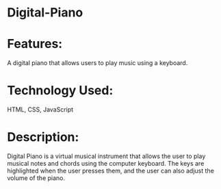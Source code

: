 # Digital-Piano

# Features: 

 A digital piano that allows users to play music using a keyboard.

# Technology Used: 
 HTML, CSS, JavaScript

# Description:
 Digital Piano is a virtual musical instrument that allows the user to play musical notes and chords using the computer keyboard. The keys are highlighted when the user  presses them, and the user can also adjust the volume of the piano.
